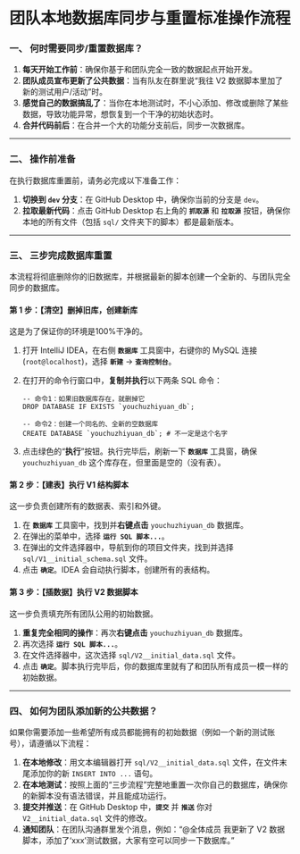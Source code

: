 # 团队本地数据库同步与重置标准操作流程 

### 一、 何时需要同步/重置数据库？

1.  **每天开始工作前**：确保你基于和团队完全一致的数据起点开始开发。
2.  **团队成员宣布更新了公共数据**：当有队友在群里说“我往 V2 数据脚本里加了新的测试用户/活动”时。
3.  **感觉自己的数据搞乱了**：当你在本地测试时，不小心添加、修改或删除了某些数据，导致功能异常，想恢复到一个干净的初始状态时。
4.  **合并代码前后**：在合并一个大的功能分支前后，同步一次数据库。

---

### 二、 操作前准备

在执行数据库重置前，请务必完成以下准备工作：

1.  **切换到 `dev` 分支**：在 GitHub Desktop 中，确保你当前的分支是 `dev`。
2.  **拉取最新代码**：点击 GitHub Desktop 右上角的 **`抓取源`** 和 **`拉取源`** 按钮，确保你本地的所有文件（包括 `sql/` 文件夹下的脚本）都是最新版本。

---

### 三、 三步完成数据库重置

本流程将彻底删除你的旧数据库，并根据最新的脚本创建一个全新的、与团队完全同步的数据库。

#### **第 1 步：【清空】删掉旧库，创建新库**

这是为了保证你的环境是100%干净的。

1.  打开 IntelliJ IDEA，在右侧 **`数据库`** 工具窗中，右键你的 MySQL 连接 (`root@localhost`)，选择 **`新建`** -> **`查询控制台`**。
2.  在打开的命令行窗口中，**复制并执行**以下两条 SQL 命令：

    ```mysql
    -- 命令1：如果旧数据库存在，就删掉它
    DROP DATABASE IF EXISTS `youchuzhiyuan_db`;

    -- 命令2：创建一个同名的、全新的空数据库
    CREATE DATABASE `youchuzhiyuan_db`; # 不一定是这个名字
    ```
3.  点击绿色的“**执行**”按钮。执行完毕后，刷新一下 **`数据库`** 工具窗，确保 `youchuzhiyuan_db` 这个库存在，但里面是空的（没有表）。

#### **第 2 步：【建表】执行 V1 结构脚本**

这一步负责创建所有的数据表、索引和外键。

1.  在 **`数据库`** 工具窗中，找到并**右键点击** `youchuzhiyuan_db` 数据库。
2.  在弹出的菜单中，选择 **`运行 SQL 脚本...`**。
3.  在弹出的文件选择器中，导航到你的项目文件夹，找到并选择 `sql/V1__initial_schema.sql` 文件。
4.  点击 **`确定`**。IDEA 会自动执行脚本，创建所有的表结构。

#### **第 3 步：【插数据】执行 V2 数据脚本**

这一步负责填充所有团队公用的初始数据。

1.  **重复完全相同的操作**：再次**右键点击** `youchuzhiyuan_db` 数据库。
2.  再次选择 **`运行 SQL 脚本...`**。
3.  在文件选择器中，这次选择 `sql/V2__initial_data.sql` 文件。
4.  点击 **`确定`**。脚本执行完毕后，你的数据库里就有了和团队所有成员一模一样的初始数据。

---

### 四、 如何为团队添加新的公共数据？

如果你需要添加一些希望所有成员都能拥有的初始数据（例如一个新的测试账号），请遵循以下流程：

1.  **在本地修改**：用文本编辑器打开 `sql/V2__initial_data.sql` 文件，在文件末尾添加你的新 `INSERT INTO ...` 语句。
2.  **在本地测试**：按照上面的“三步流程”完整地重置一次你自己的数据库，确保你的新脚本没有语法错误，并且能成功运行。
3.  **提交并推送**：在 GitHub Desktop 中，**`提交`** 并 **`推送`** 你对 `V2__initial_data.sql` 文件的修改。
4.  **通知团队**：在团队沟通群里发个消息，例如：“@全体成员 我更新了 V2 数据脚本，添加了‘xxx’测试数据，大家有空可以同步一下数据库。”